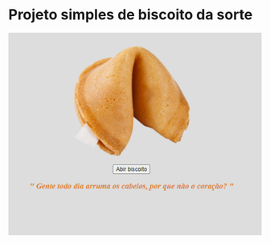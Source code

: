 # Projeto simples de biscoito da sorte
![img biscoito da sorte]( https://github.com/Emeson-Santos/projetobiscoito-da-sorte/blob/main/img-biscoito-da-sorte.PNG )
